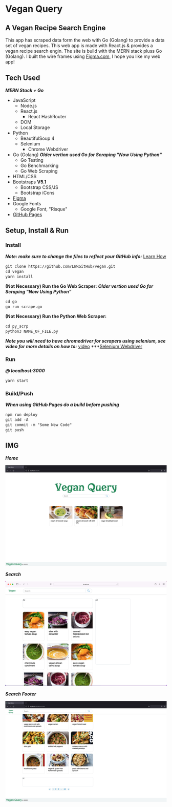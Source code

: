# Vegan Query
## A Vegan Recipe Search Engine

This app has scraped data form the web with Go (Golang) to provide a data set of vegan recipes. This web app is made with React.js & provides a vegan recipe search engin. The site is build with the MERN stack pluss Go (Golang). I built the wire frames using [Figma.com](https://www.figma.com/file/zqA6nNoXnQQhxqIRP4SwAn/Vegan?node-id=3%3A3), I hope you like my web app!

<!-- [VeganQuery.com](http://veganquery.github.io) -->


## Tech Used
***MERN Stack + Go***


- JavaScript
    - Node.js
    - React.js
        - React HashRouter
    - DOM
    - Local Storage
- Python
    - BeautifulSoup 4
    - Selenium 
        - Chrome Webdriver
- Go (Golang) ***Older vertion used Go for Scraping "Now Using Python"***
    - Go Testing
    - Go Benchmarking
    - Go Web Scraping
- HTML/CSS
- Bootstraps **V5.1**
    - Bootstrap CSS/JS
    - Bootstrap iCons
- [Figma](https://www.figma.com/file/zqA6nNoXnQQhxqIRP4SwAn/Vegan?node-id=3%3A3)
- Google Fonts
    - Google Font, "Risque"
- [GitHub Pages](http://veganquery.github.io)


## Setup, Install & Run

### Install
***Note: make sure to change the files to reflect your GitHub info:*** [Learn How](https://blog.usejournal.com/how-to-deploy-your-react-app-into-github-pages-b2c96292b18e)

```
git clone https://github.com/LWRGitHub/vegan.git
cd vegan
yarn install
```

**(Not Necessary) Run the Go Web Scraper:** 
***Older vertion used Go for Scraping "Now Using Python"***

```
cd go
go run scrape.go
```

**(Not Necessary) Run the Python Web Scraper:** 

```
cd py_scrp
python3 NAME_OF_FILE.py 
```
***Note you will need to have chromedriver for scrapers using selenium, see video for more details on how to:*** [video](https://www.youtube.com/watch?v=Xjv1sY630Uc)
***[Selenium Webdriver](https://www.selenium.dev/documentation/webdriver/getting_started/install_drivers/)

### Run
***@ localhost:3000***

```
yarn start
```

### Build/Push
***When using GitHub Pages do a build before pushing***

```
npm run deploy
git add -A
git commit -m "Some New Code"
git push
```


## IMG

***Home***

<img alt="Screenshot of the home page. The image a search aria and a copy right at the bottom." src="https://raw.githubusercontent.com/VeganQuery/VeganQuery.github.io/main/public/img/vegan-home.png" />


***Search***

<img alt="Screenshot of the search results when searching for a vegan recipe on the website." src="https://raw.githubusercontent.com/VeganQuery/VeganQuery.github.io/main/public/img/vegan-search-res.png" />


***Search Footer***

<img alt="Screenshot of the footer of the search results, shows of the page navigation." src="https://raw.githubusercontent.com/VeganQuery/VeganQuery.github.io/main/public/img/vegan-footer.png" />
